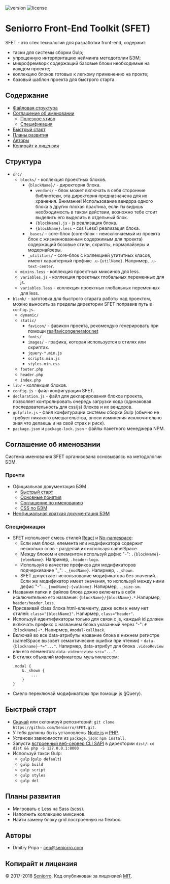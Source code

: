 ![version](https://img.shields.io/badge/dynamic/json.svg?label=version&url=https%3A%2F%2Fraw.githubusercontent.com%2Fseniorro%2Fsfet%2Fmaster%2Fpackage.json&query=version&colorB=green)
![license](https://img.shields.io/badge/dynamic/json.svg?label=license&url=https%3A%2F%2Fraw.githubusercontent.com%2Fseniorro%2Fsfet%2Fmaster%2Fpackage.json&query=license&colorB=blue)

# Seniorro Front-End Toolkit (SFET)
SFET - это стек технологий для разработки front-end, содержит:
- таски для системы сборки Gulp;
- упрощенную интерпритацию нейминга методоголии БЭМ;
- микрофремворк содержащий базовые блоки необходимые на каждом проекте;
- коллекцию блоков готовых к легкому применению на прокте;
- базовый шаблон проекта для быстрого старта.

## Содержание
- [Файловая структура](#Структура)
- [Соглашение об именовании](#Соглашение-об-именовании)
    - [Полезное чтиво](#Полезное-чтиво)
    - [Спецификация](#Спецификация)
- [Быстрый старт](#Быстрый-старт)
- [Планы развития](#Планы-развития)
- [Авторы](#Авторы)
- [Копирайт и лицензия](#Копирайт-и-лицензия)

## Структура
- `src/`
    - `blocks/` - коллекция проектных блоков.
        - `{blockName}/` - директория блока.
            - `vendors/` - блок может включать в себя сторонние библиотеки, эта директория предназначена для их хранения. Внимание! Использование вендора одного блока в других плохая практика, если ты видишь необходимость в таком действии, возножно тебе стоит выделить его выделить в отдельный блок.
            - `{blockName}.js` - js реализация блока.
            - `{blockName}.less` - css (Less) реализация блока.
        - `_bases/` - core-блок (core-блок - неисключаемый из проекта блок с жизненноважным содержимым для проекта) содержащий бозовые стили, скрипты, нормалайзеры и модернайзеры.
        - `_utilities/` - core-блок с коллекцией утититных класов, имеют характерный префикс `.u-{utilName}`. Например, `.u-text-center`.
    - `mixins.less` - коллекция проектных миксинов для less.
    - `variables.js` - коллекция проектных глобальных переменных для js.
    - `variables.less` - коллекция проектных глобальных переменных для less.
- `blank/` - заготовка для быстрого старата работы над проектом, можно выносить за пределы директории SFET поправив путь в `config.js`.
    - `dynamic/`
    - `static/`
        - `favicon/` - фавикон проекта, рекомендую генерировать при помощи [realfavicongenerator.net](http://realfavicongenerator.net/)
        - `fonts/`
        - `images/` - графика, которая используется в стилях или скриптах.
        - `jquery-*.min.js`
        - `scripts.min.js`
        - `styles.min.css`
    - `footer.php`
    - `header.php`
    - `index.php`
- `lib/` - коллекция блоков.
- `config.js` - файл конфигурации SFET.
- `declaration.js` - файл для декларирования блоков проекта, позволяет контролировать очередь загрузки кода (одинаковая последовательность для css/js) блоков и их вендоров.
- `gulpfile.js`  - файл конфигурации системы сборки Gulp (обычно не требует никакого вмешательства, вноси изминения исключительно зная что делаешь и на свой страх и риск).
- `package.json` и `package-lock.json` - файлы пакетного менеджера NPM.

## Соглашение об именовании
Система именования SFET организована основываясь на методологии БЭМ.

### Прочти
- Официальная документация БЭМ
    - [Быстрый старт](https://ru.bem.info/methodology/quick-start/)
    - [Основные понятия](https://ru.bem.info/methodology/key-concepts/)
    - [Соглашение по именованию](https://ru.bem.info/methodology/naming-convention/)
    - [CSS по БЭМ](https://ru.bem.info/methodology/css/)
- [Неофициальная краткая документация БЭМ](http://nicothin.github.io/idiomatic-pre-CSS/)

### Спецификация
- SFET использует смесь стилей [React](https://ru.bem.info/methodology/naming-convention/#%D0%A1%D1%82%D0%B8%D0%BB%D1%8C-react) и [No-namespace](https://ru.bem.info/methodology/naming-convention/#%D0%A1%D1%82%D0%B8%D0%BB%D1%8C-no-namespace):
    - Если имя блока, елемента или модификатора содержит несколько слов - разделяй их используя camelSpace.
    - Между блоком и елементом используй дефис "-": `.{blockName}-{elemName}`. Например, `.header-logo`.
    - Используй в качестве префикса для модификаторов подчеркивание "_": `._{modName}`. Напирмер, `._shown`.
    - SFET допусткает использование модификатора без значений. Если же модификатор имеет значения, то используй между ними дефис "-": `._{modName}-{valName}`. Напирмер, `._size-sm`.
- Названия папки и файлов блока дожно включать в себя исключительно его название: `{blockName}/{blockName}.*`.Напирмер, `header/header.less`.
- Присваивай class блока html-елементу, даже если к нему нет стилей: `class="{blockName}"`. Напирмер, `class="header"`.
- Используй идентификаторы только для связи с js, каждый id должен включать префикс с названием блока указанный через "-": `#{blockName}-*`. Напирмер, `#modal-callback`.
- Включай во все data-атрибуты название блока в нижнем регистре (camelSpace вызовет семантические ошибки при чтении) - `data-{blockname}-*="..."`. Напирмер, data-атрибут для блока `.videoReview` или его елементов: `data-videoreview-src="..."`.
- В стилях объявляй мофикаторы мультиклассом:
    ```less
    .modal {
        &._shown {
            ...
        }
    }
    ```
- Смело переключай модификаторы при помощи js (jQuery).

## Быстрый старт
- [Скачай](https://github.com/Seniorro/SFET/archive/master.zip) или склонируй репозиторий: `git clone https://github.com/Seniorro/SFET.git`.
- У тебя должны быть установлены [Node.js](https://nodejs.org/) и [PHP](http://php.net/downloads.php).
- Установи зависимости из `package.json`: `npm install`.
- Запусти [встроенный веб-сервер CLI SAPI](http://php.net/manual/ru/features.commandline.webserver.php) в директории `dist/`: `cd dist && php -S 127.0.0.1:8000`
- Используй такси Gulp:
    - `gulp` (`gulp default`)
    - `gulp build`
    - `gulp script`
    - `gulp styles`
    - `gulp del`

## Планы развития
- Мигровать с Less на Sass (scss).
- Наполнить коллекцию миксинов.
- Найти замену блоку grid построенную на flexbox.

## Авторы
- Dmitry Pripa - ceo@seniorro.com

## Копирайт и лицензия
© 2017-2018 [Seniorro](https://seniorro.com). Код опубликован за лицензией [MIT](https://github.com/Seniorro/SFET/blob/master/LICENSE).